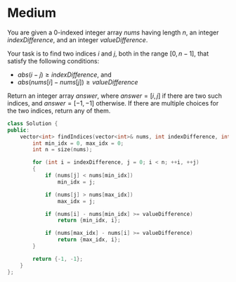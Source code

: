 # Medium

You are given a 0-indexed integer array $nums$ having length $n$, an integer $indexDifference$, and an integer $valueDifference$.

Your task is to find two indices $i$ and $j$, both in the range $[0, n - 1]$, that satisfy the following conditions:

- $abs(i - j) \geq indexDifference$, and
- $abs(nums[i] - nums[j]) \geq valueDifference$

Return an integer array $answer$, where $answer = [i, j]$ if there are two such indices, and $answer = [-1, -1]$ otherwise. If there are multiple choices for the two indices, return any of them.

```cpp
class Solution {
public:
    vector<int> findIndices(vector<int>& nums, int indexDifference, int valueDifference) {
        int min_idx = 0, max_idx = 0;
        int n = size(nums);

        for (int i = indexDifference, j = 0; i < n; ++i, ++j)
        {
            if (nums[j] < nums[min_idx])
                min_idx = j;

            if (nums[j] > nums[max_idx])
                max_idx = j;

            if (nums[i] - nums[min_idx] >= valueDifference)
                return {min_idx, i};

            if (nums[max_idx] - nums[i] >= valueDifference)
                return {max_idx, i};
        }

        return {-1, -1};
    }
};
```

